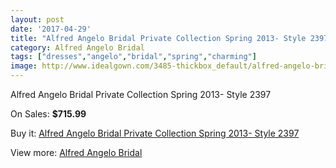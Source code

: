 ```yaml
---
layout: post
date: '2017-04-29'
title: "Alfred Angelo Bridal Private Collection Spring 2013- Style 2397"
category: Alfred Angelo Bridal
tags: ["dresses","angelo","bridal","spring","charming"]
image: http://www.idealgown.com/3485-thickbox_default/alfred-angelo-bridal-private-collection-spring-2013-style-2397.jpg
---
```

Alfred Angelo Bridal Private Collection Spring 2013- Style 2397

On Sales: **$715.99**
<a href="https://www.idealgown.com/en/alfred-angelo-bridal/1662-alfred-angelo-bridal-private-collection-spring-2013-style-2397.html"><amp-img layout="responsive" width="600" height="600" src="//www.idealgown.com/3485-thickbox_default/alfred-angelo-bridal-private-collection-spring-2013-style-2397.jpg" alt="Alfred Angelo Bridal Private Collection Spring 2013- Style 2397 0" /></a>
<a href="https://www.idealgown.com/en/alfred-angelo-bridal/1662-alfred-angelo-bridal-private-collection-spring-2013-style-2397.html"><amp-img layout="responsive" width="600" height="600" src="//www.idealgown.com/3486-thickbox_default/alfred-angelo-bridal-private-collection-spring-2013-style-2397.jpg" alt="Alfred Angelo Bridal Private Collection Spring 2013- Style 2397 1" /></a>

Buy it: [Alfred Angelo Bridal Private Collection Spring 2013- Style 2397](https://www.idealgown.com/en/alfred-angelo-bridal/1662-alfred-angelo-bridal-private-collection-spring-2013-style-2397.html "Alfred Angelo Bridal Private Collection Spring 2013- Style 2397")

View more: [Alfred Angelo Bridal](https://www.idealgown.com/en/28-alfred-angelo-bridal "Alfred Angelo Bridal")